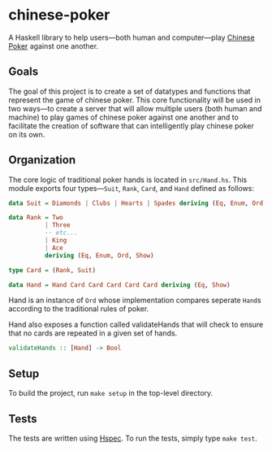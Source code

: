 # chinese-poker
A Haskell library to help users—both human and computer—play [Chinese Poker](https://en.wikipedia.org/wiki/Chinese_poker) against one another.

## Goals
The goal of this project is to create a set of datatypes and functions that represent the game of chinese poker. This core functionality will be used in two ways—to create a server that will allow multiple users (both human and machine) to play games of chinese poker against one another and to facilitate the creation of software that can intelligently play chinese poker on its own.

## Organization
The core logic of traditional poker hands is located in `src/Hand.hs`. This module exports four types—`Suit`, `Rank`, `Card`, and `Hand` defined as follows:
```haskell
data Suit = Diamonds | Clubs | Hearts | Spades deriving (Eq, Enum, Ord, Show)

data Rank = Two
          | Three
          -- etc...
          | King
          | Ace
          deriving (Eq, Enum, Ord, Show)

type Card = (Rank, Suit)

data Hand = Hand Card Card Card Card Card deriving (Eq, Show)
```
Hand is an instance of `Ord` whose implementation compares seperate `Hand`s according to the traditional rules of poker.

Hand also exposes a function called validateHands that will check to ensure that no cards are repeated in a given set of hands.
```haskell
validateHands :: [Hand] -> Bool
```

## Setup
To build the project, run `make setup` in the top-level directory.

## Tests
The tests are written using [Hspec](http://hspec.github.io/). To run the tests, simply type `make test`.


